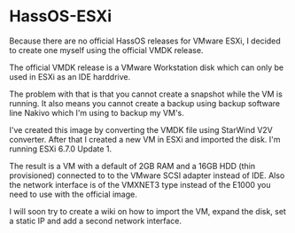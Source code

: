 # HassOS-ESXi

Because there are no official HassOS releases for VMware ESXi, I decided to create one myself using the official VMDK release.

The official VMDK release is a VMware Workstation disk which can only be used in ESXi as an IDE harddrive.

The problem with that is that you cannot create a snapshot while the VM is running. It also means you cannot create a backup using backup software line Nakivo which I'm using to backup my VM's.

I've created this image by converting the VMDK file using StarWind V2V converter. After that I created a new VM in ESXi and imported the disk. I'm running ESXi 6.7.0 Update 1.

The result is a VM with a default of 2GB RAM and a 16GB HDD (thin provisioned) connected to to the VMware SCSI adapter instead of IDE. Also the network interface is of the VMXNET3 type instead of the E1000 you need to use with the official image.

I will soon try to create a wiki on how to import the VM, expand the disk, set a static IP and add a second network interface.
